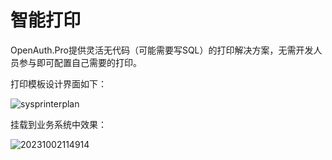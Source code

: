 # 智能打印

OpenAuth.Pro提供灵活无代码（可能需要写SQL）的打印解决方案，无需开发人员参与即可配置自己需要的打印。

打印模板设计界面如下：

![sysprinterplan](http://img.openauth.net.cn/sysprinterplan.png)

挂载到业务系统中效果：

![20231002114914](http://img.openauth.net.cn/20231002114914.png)
